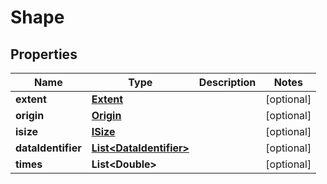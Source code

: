 

# Shape


## Properties

| Name | Type | Description | Notes |
|------------ | ------------- | ------------- | -------------|
|**extent** | [**Extent**](Extent.md) |  |  [optional] |
|**origin** | [**Origin**](Origin.md) |  |  [optional] |
|**isize** | [**ISize**](ISize.md) |  |  [optional] |
|**dataIdentifier** | [**List&lt;DataIdentifier&gt;**](DataIdentifier.md) |  |  [optional] |
|**times** | **List&lt;Double&gt;** |  |  [optional] |



